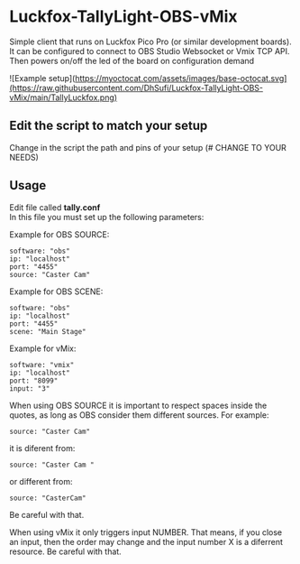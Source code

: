 # Luckfox-TallyLight-OBS-vMix
Simple client that runs on Luckfox Pico Pro (or similar development boards). It can be configured to connect to OBS Studio Websocket or Vmix TCP API. Then powers on/off the led of the board on configuration demand

![Example setup](https://myoctocat.com/assets/images/base-octocat.svg](https://raw.githubusercontent.com/DhSufi/Luckfox-TallyLight-OBS-vMix/main/TallyLuckfox.png)




## Edit the script to match your setup
Change in the script the path and pins of your setup (# CHANGE TO YOUR NEEDS)

## Usage
Edit file called **tally.conf**  
In this file you must set up the following parameters:

Example for OBS SOURCE:

`software: "obs"`  
`ip: "localhost"`  
`port: "4455"`  
`source: "Caster Cam"`  

Example for OBS SCENE:

`software: "obs"`  
`ip: "localhost"`  
`port: "4455"`  
`scene: "Main Stage"`  

Example for vMix:  

`software: "vmix"`  
`ip: "localhost"`  
`port: "8099"`  
`input: "3"` 

When using OBS SOURCE it is important to respect spaces inside the quotes, as long as OBS consider them different sources. For example:

`source: "Caster Cam"`

it is diferent from:

`source: "Caster Cam "`

or different from:

`source: "CasterCam"`

Be careful with that.


When using vMix it only triggers input NUMBER. That means, if you close an input, then the order may change and the input number X is a diferrent resource. Be careful with that.




